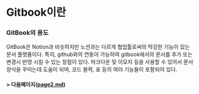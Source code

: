 # Gitbook이란

### GitBook의 용도

GitBook은 Notion과 비슷하지만 노션과는 다르게 협업툴로써의 막강한 기능이 있는 문서 플랫폼이다. 특히, github와의 연동이 가능하여 gitbook에서의 문서를 추가 또는 변경시 반영 시킬 수 있는 장점이 있다. 마크다운 및 이모지 등을 사용할 수 있어서 문서양식을 꾸미는데 도움이 되며, 코드 블럭, 표 등의 여러 기능들이 포함되어 있다.

#### > 다음페이지([page2.md](gitbook/page2.md "mention"))
